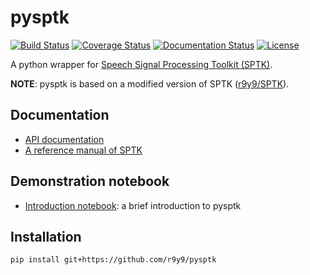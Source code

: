 # pysptk

[![Build Status](https://travis-ci.org/r9y9/pysptk.svg?branch=master)](https://travis-ci.org/r9y9/pysptk)
[![Coverage Status](https://coveralls.io/repos/r9y9/pysptk/badge.svg?branch=master&service=github)](https://coveralls.io/github/r9y9/pysptk?branch=master)
[![Documentation Status](https://readthedocs.org/projects/pysptk/badge/?version=latest)](https://readthedocs.org/projects/pysptk/?badge=latest)
[![License](http://img.shields.io/badge/license-MIT-brightgreen.svg?style=flat)](LICENSE.md)

A python wrapper for [Speech Signal Processing Toolkit (SPTK)](http://sp-tk.sourceforge.net/).

**NOTE**: pysptk is based on a modified version of SPTK ([r9y9/SPTK](https://github.com/r9y9/SPTK)).

## Documentation

- [API documentation](http://pysptk.readthedocs.org/)
- [A reference manual of SPTK](http://sp-tk.sourceforge.net/)

## Demonstration notebook

-  [Introduction notebook](http://nbviewer.ipython.org/github/r9y9/pysptk/blob/master/examples/pysptk%20introduction.ipynb): a brief introduction to pysptk

## Installation

```bash
pip install git+https://github.com/r9y9/pysptk
```
